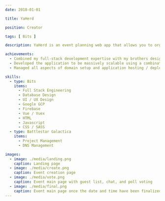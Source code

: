 ```yaml
---
date: 2018-01-01

title: YaHerd

position: Creator

tags: [ Bits ]

description: YaHerd is an event planning web app that allows you to organize your friends whether or not they have Facebook. I created it because many of my friends left Facebook over privacy concerns, leading to the absurd situation of texting them screenshots of upcoming Facebook events I was planning. With YaHerd you can have an attractive and streamlined event planning experience, no account necessary.

achievements:
  - Combined my full-stack development expertise with my brothers design / UX expertise to build the application from the ground up.
  - Developed the application to be massively scalable using a combination of cutting-edge server and cloud-based technologies.
  - Managed all aspects of domain setup and application hosting / deployment.

skills:
  - type: Bits
    items:
      - Full Stack Engineering
      - Database Design
      - UI / UX Design
      - Google GCP
      - Firebase
      - Vue / Vuex
      - HTML
      - Javascript
      - CSS / SASS
  - type: Battlestar Galactica
    items:
      - Project Management
      - DNS Management

images:
  - image: ./media/landing.png
    caption: Landing page
  - image: ./media/create.png
    caption: Event creation page
  - image: ./media/vote.png
    caption: Event main page with guest list, chat, and poll voting
  - image: ./media/final.png
    caption: Event main page once the date and time have been finalized
---
```

